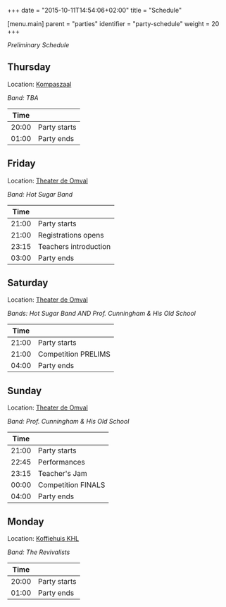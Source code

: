 +++
date = "2015-10-11T14:54:06+02:00"
title = "Schedule"

[menu.main]
parent = "parties"
identifier = "party-schedule"
weight = 20
+++

*Preliminary Schedule*

## Thursday

Location: [Kompaszaal](/parties/venues/#kompaszaal)

*Band: TBA*

| Time  |                      |
|-------|----------------------|
| 20:00 | Party starts         |
| 01:00 | Party ends           |

## Friday

Location: [Theater de Omval](/parties/venues/#omval)

*Band: Hot Sugar Band*

| Time  |                       |
|-------|-----------------------|
| 21:00 | Party starts          |
| 21:00 | Registrations opens   |
| 23:15 | Teachers introduction |
| 03:00 | Party ends            |

## Saturday

Location: [Theater de Omval](/parties/venues/#omval)

*Bands: Hot Sugar Band AND Prof. Cunningham & His Old School*

| Time  |                     |
|-------|---------------------|
| 21:00 | Party starts        |
| 21:00 | Competition PRELIMS |
| 04:00 | Party ends          |

## Sunday

Location: [Theater de Omval](/parties/venues/#omval)

*Band: Prof. Cunningham & His Old School*

| Time  |                    |
|-------|--------------------|
| 21:00 | Party starts       |
| 22:45 | Performances       |
| 23:15 | Teacher's Jam      |
| 00:00 | Competition FINALS |
| 04:00 | Party ends         |

## Monday

Location: [Koffiehuis KHL](/parties/venues/#khl)

*Band: The Revivalists*

| Time  |                       |
|-------|-----------------------|
| 20:00 | Party starts          |
| 01:00 | Party ends            |
